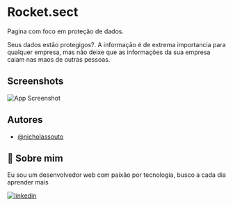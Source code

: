 
# Rocket.sect

Pagina com foco em proteção de dados.

Seus dados estão protegigos?.
A informação é de extrema importancia para qualquer empresa, mas não deixe que as informações da sua empresa caiam nas maos de outras pessoas.


## Screenshots

![App Screenshot](./images/img1.png)


## Autores

- [@nicholassouto](https://www.github.com/nicholassouto)


## 🚀 Sobre mim
Eu sou um desenvolvedor web com paixão por tecnologia, busco a cada dia aprender mais



[![linkedin](https://img.shields.io/badge/linkedin-0A66C2?style=for-the-badge&logo=linkedin&logoColor=white)](https://www.linkedin.com/in/nicholas-souto-56b947142/)



